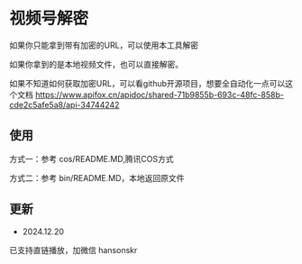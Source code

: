 # 视频号解密

如果你只能拿到带有加密的URL，可以使用本工具解密

如果你拿到的是本地视频文件，也可以直接解密。

如果不知道如何获取加密URL，可以看github开源项目，想要全自动化一点可以这个文档 https://www.apifox.cn/apidoc/shared-71b9855b-693c-48fc-858b-cde2c5afe5a8/api-34744242

## 使用

方式一：参考 cos/README.MD,腾讯COS方式

方式二：参考 bin/README.MD，本地返回原文件

## 更新

* 2024.12.20

已支持直链播放，加微信 hansonskr
